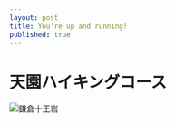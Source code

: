 ```yaml
---
layout: post
title: You're up and running!
published: true
---
```

# 天園ハイキングコース

![鎌倉十王岩]({{site.baseurl}}/_posts/unnamed.jpg)

